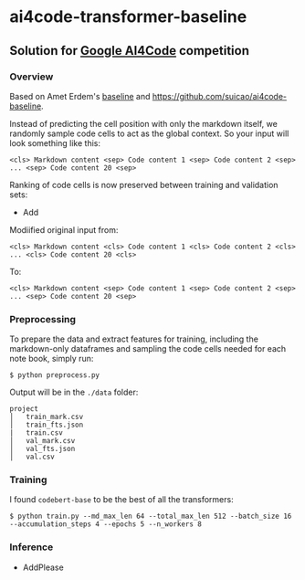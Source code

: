 # ai4code-transformer-baseline

## Solution for [Google AI4Code](https://www.kaggle.com/competitions/AI4Code) competition

### Overview
Based on Amet Erdem's [baseline](https://www.kaggle.com/code/aerdem4/ai4code-pytorch-distilbert-baseline) and https://github.com/suicao/ai4code-baseline. 

Instead of predicting the cell position with only the markdown itself, we randomly sample code cells to act as the global context. So your input will look something like this:

```<cls> Markdown content <sep> Code content 1 <sep> Code content 2 <sep> ... <sep> Code content 20 <sep> ```

Ranking of code cells is now preserved between training and validation sets:

- Add

Modiified original input from:

```<cls> Markdown content <cls> Code content 1 <cls> Code content 2 <cls> ... <cls> Code content 20 <cls> ```

To:

```<cls> Markdown content <sep> Code content 1 <sep> Code content 2 <sep> ... <sep> Code content 20 <sep> ```

### Preprocessing
To prepare the data and extract features for training, including the markdown-only dataframes and sampling the code cells needed for each note book, simply run:

```$ python preprocess.py```

Output will be in the ```./data``` folder:
```
project
│   train_mark.csv
│   train_fts.json   
|   train.csv
│   val_mark.csv
│   val_fts.json
│   val.csv
```

###  Training
I found ```codebert-base``` to be the best of all the transformers:

```$ python train.py --md_max_len 64 --total_max_len 512 --batch_size 16 --accumulation_steps 4 --epochs 5 --n_workers 8```

### Inference
- AddPlease
